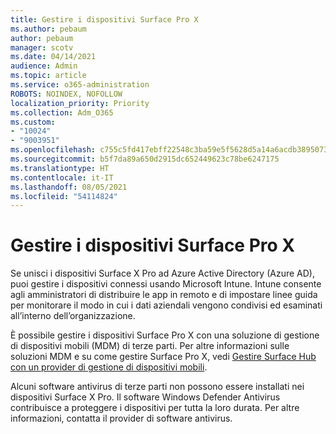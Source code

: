 ```yaml
---
title: Gestire i dispositivi Surface Pro X
ms.author: pebaum
author: pebaum
manager: scotv
ms.date: 04/14/2021
audience: Admin
ms.topic: article
ms.service: o365-administration
ROBOTS: NOINDEX, NOFOLLOW
localization_priority: Priority
ms.collection: Adm_O365
ms.custom:
- "10024"
- "9003951"
ms.openlocfilehash: c755c5fd417ebff22548c3ba59e5f5628d5a14a6acdb38950737ea70b9e545c7
ms.sourcegitcommit: b5f7da89a650d2915dc652449623c78be6247175
ms.translationtype: HT
ms.contentlocale: it-IT
ms.lasthandoff: 08/05/2021
ms.locfileid: "54114824"
---
```

# <a name="manage-surface-pro-x-devices"></a>Gestire i dispositivi Surface Pro X

Se unisci i dispositivi Surface X Pro ad Azure Active Directory (Azure AD), puoi gestire i dispositivi connessi usando Microsoft Intune. Intune consente agli amministratori di distribuire le app in remoto e di impostare linee guida per monitorare il modo in cui i dati aziendali vengono condivisi ed esaminati all’interno dell’organizzazione.

È possibile gestire i dispositivi Surface Pro X con una soluzione di gestione di dispositivi mobili (MDM) di terze parti. Per altre informazioni sulle soluzioni MDM e su come gestire Surface Pro X, vedi [Gestire Surface Hub con un provider di gestione di dispositivi mobili](https://docs.microsoft.com/surface-hub/manage-settings-with-mdm-for-surface-hub).

Alcuni software antivirus di terze parti non possono essere installati nei dispositivi Surface X Pro. Il software Windows Defender Antivirus contribuisce a proteggere i dispositivi per tutta la loro durata. Per altre informazioni, contatta il provider di software antivirus.

